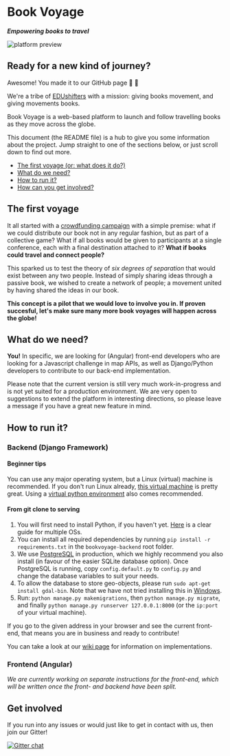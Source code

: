 # Book Voyage
 
***Empowering books to travel***

![platform preview](https://edushifts.world/docs/BookVoyage_preview.png)

## Ready for a new kind of journey?

Awesome! You made it to our GitHub page :orange_book: :rocket:

We're a tribe of [EDUshifters][EDUshifts] with a mission: giving books movement, and giving movements books.

Book Voyage is a web-based platform to launch and follow travelling books as they move across the globe.
 
This document (the README file) is a hub to give you some information about the project. Jump straight to one of the sections below, or just scroll down to find out more.
 
* [The first voyage (or: what does it do?)](#the-first-voyage)
* [What do we need?](#what-do-we-need)
* [How to run it?](#how-to-run-it)
* [How can you get involved?](#get-involved)
 
## The first voyage

It all started with a [crowdfunding campaign](https://www.generosity.com/education-fundraising/edushifts-now-collective-book-initiative) with a simple premise: what if we could distribute our book not in any regular fashion, but as part of a collective game? What if all books would be given to participants at a single conference, each with a final destination attached to it? **What if books could travel and connect people?**

This sparked us to test the theory of *six degrees of separation* that would exist between any two people. Instead of simply sharing ideas through a passive book, we wished to create a network of people; a movement united by having shared the ideas in our book.

**This concept is a pilot that we would love to involve you in. If proven succesful, let's make sure many more book voyages will happen across the globe!**
 
## What do we need?
 
**You!** In specific, we are looking for (Angular) front-end developers who are looking for a Javascript challenge in map APIs, as well as Django/Python developers to contribute to our back-end implementation.

Please note that the current version is still very much work-in-progress and is not yet suited for a production environment. We are very open to suggestions to extend the platform in interesting directions, so please leave a message if you have a great new feature in mind.

## How to run it?

### Backend (Django Framework)

#### Beginner tips
You can use any major operating system, but a Linux (virtual) machine is recommended. If you don't run Linux already, [this virtual machine](https://box.scotch.io/) is pretty great. Using a [virtual python environment](https://askubuntu.com/a/865644) also comes recommended.

#### From git clone to serving

1. You will first need to install Python, if you haven't yet. [Here](https://developer.mozilla.org/en-US/docs/Learn/Server-side/Django/development_environment) is a clear guide for multiple OSs.
2. You can install all required dependencies by running `pip install -r requirements.txt` in the `bookvoyage-backend` root folder.
3. We use [PostgreSQL](https://www.postgresql.org/download/) in production, which we highly recommend you also install (in favour of the easier SQLite database option). Once PostgreSQL is running, copy `config.default.py` to `config.py` and change the database variables to suit your needs.
4. To allow the database to store geo-objects, please run `sudo apt-get install gdal-bin`. Note that we have not tried installing this in [Windows](https://gis.stackexchange.com/questions/2276/installing-gdal-with-python-on-windows).
5. Run: `python manage.py makemigrations`, then `python manage.py migrate`, and finally `python manage.py runserver 127.0.0.1:8000` (or the `ip:port` of your virtual machine).

If you go to the given address in your browser and see the current front-end, that means you are in business and ready to contribute!

You can take a look at our [wiki page](https://github.com/edushifts/book-voyage/wiki) for information on implementations.

### Frontend (Angular)

*We are currently working on separate instructions for the front-end, which will be written once the front- and backend have been split.*

## Get involved

If you run into any issues or would just like to get in contact with us, then join our Gitter!

[![Gitter chat](https://badges.gitter.im/gitterHQ/gitter.png)](https://gitter.im/Book-Voyage/Lobby)
 
[EDUshifts]: https://www.edushifts.world/
